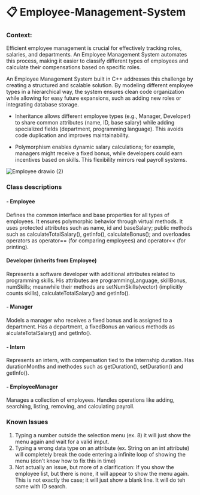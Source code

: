 # 📋 Employee-Management-System

### Context:

Efficient employee management is crucial for effectively tracking roles, salaries, and departments. An Employee Management System automates this process, making it easier to classify different types of employees and calculate their compensations based on specific roles.

An Employee Management System built in C++ addresses this challenge by creating a structured and scalable solution. By modeling different employee types in a hierarchical way, the system ensures clean code organization while allowing for easy future expansions, such as adding new roles or integrating database storage.

- Inheritance allows different employee types (e.g., Manager, Developer) to share common attributes (name, ID, base salary) while adding specialized fields (department, programming language). This avoids code duplication and improves maintainability.

- Polymorphism enables dynamic salary calculations; for example, managers might receive a fixed bonus, while developers could earn incentives based on skills. This flexibility mirrors real payroll systems.

![Employee drawio (2)](https://github.com/user-attachments/assets/ccf2733c-3940-4886-8312-5a3f987ed0fc)

### Class descriptions
#### - Employee
Defines the common interface and base properties for all types of employees. It ensures polymorphic behavior through virtual methods. It uses protected attributes such as name, id and baseSalary; public methods such as calculateTotalSalary(), getInfo(), calculateBonus(); and overloades operators as operator== (for comparing employees) and operator<< (for printing).

#### Developer (inherits from Employee)
Represents a software developer with additional attributes related to programming skills. His attributes are programmingLanguage, skillBonus, numSkills; meanwhile their methods are setNumSkills(vector<string>) (implicitly counts skills), calculateTotalSalary() and getInfo().

#### - Manager
Models a manager who receives a fixed bonus and is assigned to a department. Has a department, a fixedBonus an various methods as alculateTotalSalary() and getInfo().

#### - Intern
Represents an intern, with compensation tied to the internship duration. Has durationMonths and methodes such as getDuration(), setDuration() and getInfo().

#### - EmployeeManager
Manages a collection of employees. Handles operations like adding, searching, listing, removing, and calculating payroll.

### Known Issues
1. Typing a number outside the selection menu (ex. 8) it will just show the menu again and wait for a valid imput.
2. Typing a wrong data type on an attribute (ex. String on an int attribute) will completely break the code entering a infinite loop of showing the menu (don't know how to fix this in time)
3. Not actually an issue, but more of a clarification: If you show the employee list, but there is none, it will appear to show the menu again. This is not exactly the case; it will just show a blank line. It will do teh same with ID search.
